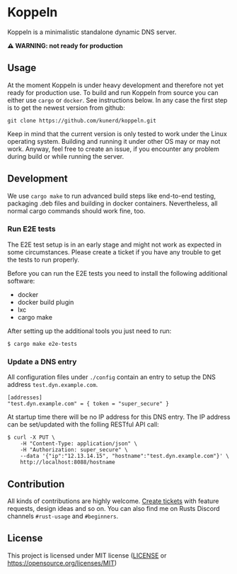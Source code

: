 # Koppeln
Koppeln is a minimalistic standalone dynamic DNS server.

**:warning: WARNING: not ready for production**

## Usage
At the moment Koppeln is under heavy development and therefore not yet ready for production use.
To build and run Koppeln from source you can either use `cargo` or `docker`. See instructions below. In any case the first step is to get the newest version from github:

```
git clone https://github.com/kunerd/koppeln.git
```

Keep in mind that the current version is only tested to work under the Linux operating system. Building and running it under other OS may or may not work. Anyway, feel free to create an issue, if you encounter any problem during build or while running the server. 

## Development
We use `cargo make` to run advanced build steps like end-to-end testing, packaging .deb files and building in docker containers. Nevertheless, all normal cargo commands should work fine, too.

### Run E2E tests
The E2E test setup is in an early stage and might not work as expected in some circumstances. Please create a ticket if you have any trouble to get the tests to run properly.

Before you can run the E2E tests you need to install the following additional software:
* docker
* docker build plugin
* lxc
* cargo make

After setting up the additional tools you just need to run:
```
$ cargo make e2e-tests
```

### Update a DNS entry
All configuration files under `./config` contain an entry to setup the DNS address `test.dyn.example.com`.

```
[addresses]
"test.dyn.example.com" = { token = "super_secure" }
```

At startup time there will be no IP address for this DNS entry. The IP address can be set/updated with the folling RESTful API call:

```
$ curl -X PUT \
	-H "Content-Type: application/json" \
	-H "Authorization: super_secure" \
	--data '{"ip":"12.13.14.15", "hostname":"test.dyn.example.com"}' \
	http://localhost:8088/hostname
```

## Contribution
All kinds of contributions are highly welcome. [Create tickets](https://github.com/kunerd/koppeln/issues/new) with feature requests, design ideas and so on. You can also find me on Rusts Discord channels `#rust-usage` and `#beginners`.

## License
This project is licensed under MIT license ([LICENSE](LICENSE) or https://opensource.org/licenses/MIT)

